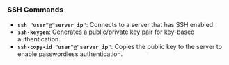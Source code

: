 ### SSH Commands

- **`ssh "user"@"server_ip"`**: Connects to a server that has SSH enabled.
- **`ssh-keygen`**: Generates a public/private key pair for key-based authentication.
- **`ssh-copy-id "user"@"server_ip"`**: Copies the public key to the server to enable passwordless authentication.
